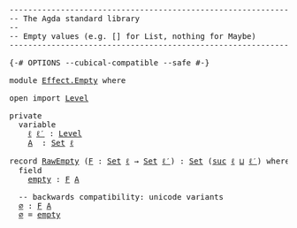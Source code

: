 <pre class="Agda"><a id="1" class="Comment">------------------------------------------------------------------------</a>
<a id="74" class="Comment">-- The Agda standard library</a>
<a id="103" class="Comment">--</a>
<a id="106" class="Comment">-- Empty values (e.g. [] for List, nothing for Maybe)</a>
<a id="160" class="Comment">------------------------------------------------------------------------</a>

<a id="234" class="Symbol">{-#</a> <a id="238" class="Keyword">OPTIONS</a> <a id="246" class="Pragma">--cubical-compatible</a> <a id="267" class="Pragma">--safe</a> <a id="274" class="Symbol">#-}</a>

<a id="279" class="Keyword">module</a> <a id="286" href="Effect.Empty.html" class="Module">Effect.Empty</a> <a id="299" class="Keyword">where</a>

<a id="306" class="Keyword">open</a> <a id="311" class="Keyword">import</a> <a id="318" href="Level.html" class="Module">Level</a>

<a id="325" class="Keyword">private</a>
  <a id="335" class="Keyword">variable</a>
    <a id="348" href="Effect.Empty.html#348" class="Generalizable">ℓ</a> <a id="350" href="Effect.Empty.html#350" class="Generalizable">ℓ′</a> <a id="353" class="Symbol">:</a> <a id="355" href="Agda.Primitive.html#742" class="Postulate">Level</a>
    <a id="365" href="Effect.Empty.html#365" class="Generalizable">A</a>  <a id="368" class="Symbol">:</a> <a id="370" href="Agda.Primitive.html#388" class="Primitive">Set</a> <a id="374" href="Effect.Empty.html#348" class="Generalizable">ℓ</a>

<a id="377" class="Keyword">record</a> <a id="RawEmpty"></a><a id="384" href="Effect.Empty.html#384" class="Record">RawEmpty</a> <a id="393" class="Symbol">(</a><a id="394" href="Effect.Empty.html#394" class="Bound">F</a> <a id="396" class="Symbol">:</a> <a id="398" href="Agda.Primitive.html#388" class="Primitive">Set</a> <a id="402" href="Effect.Empty.html#348" class="Generalizable">ℓ</a> <a id="404" class="Symbol">→</a> <a id="406" href="Agda.Primitive.html#388" class="Primitive">Set</a> <a id="410" href="Effect.Empty.html#350" class="Generalizable">ℓ′</a><a id="412" class="Symbol">)</a> <a id="414" class="Symbol">:</a> <a id="416" href="Agda.Primitive.html#388" class="Primitive">Set</a> <a id="420" class="Symbol">(</a><a id="421" href="Agda.Primitive.html#931" class="Primitive">suc</a> <a id="425" href="Effect.Empty.html#402" class="Bound">ℓ</a> <a id="427" href="Agda.Primitive.html#961" class="Primitive Operator">⊔</a> <a id="429" href="Effect.Empty.html#410" class="Bound">ℓ′</a><a id="431" class="Symbol">)</a> <a id="433" class="Keyword">where</a>
  <a id="441" class="Keyword">field</a>
    <a id="RawEmpty.empty"></a><a id="451" href="Effect.Empty.html#451" class="Field">empty</a> <a id="457" class="Symbol">:</a> <a id="459" href="Effect.Empty.html#394" class="Bound">F</a> <a id="461" href="Effect.Empty.html#365" class="Generalizable">A</a>

  <a id="466" class="Comment">-- backwards compatibility: unicode variants</a>
  <a id="RawEmpty.∅"></a><a id="513" href="Effect.Empty.html#513" class="Function">∅</a> <a id="515" class="Symbol">:</a> <a id="517" href="Effect.Empty.html#394" class="Bound">F</a> <a id="519" href="Effect.Empty.html#365" class="Generalizable">A</a>
  <a id="523" href="Effect.Empty.html#513" class="Function">∅</a> <a id="525" class="Symbol">=</a> <a id="527" href="Effect.Empty.html#451" class="Field">empty</a>
</pre>